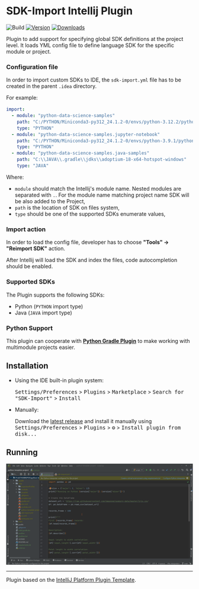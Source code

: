 # SDK-Import Intellij Plugin

![Build](https://github.com/PrzemyslawSwiderski/sdk-import-plugin/workflows/Build/badge.svg)
[![Version](https://img.shields.io/jetbrains/plugin/v/com.pswidersk.sdkimportplugin.svg)](https://plugins.jetbrains.com/plugin/com.pswidersk.sdkimportplugin)
[![Downloads](https://img.shields.io/jetbrains/plugin/d/com.pswidersk.sdkimportplugin.svg)](https://plugins.jetbrains.com/plugin/com.pswidersk.sdkimportplugin)

<!-- Plugin description -->

Plugin to add support for specifying global SDK definitions at the project level.
It loads YML config file to define language SDK for the specific module or project.

### Configuration file

In order to import custom SDKs to IDE, the `sdk-import.yml` file has to be created in the parent `.idea` directory.

For example:

```yml
import:
  - module: "python-data-science-samples"
    path: "C:/PYTHON/Miniconda3-py312_24.1.2-0/envs/python-3.12.2/python.exe"
    type: "PYTHON"
  - module: "python-data-science-samples.jupyter-notebook"
    path: "C:/PYTHON/Miniconda3-py312_24.1.2-0/envs/python-3.9.1/python.exe"
    type: "PYTHON"
  - module: "python-data-science-samples.java-samples"
    path: "C:\\JAVA\\.gradle\\jdks\\adoptium-18-x64-hotspot-windows"
    type: "JAVA"
```

Where:

* `module` should match the Intellij's module name. Nested modules are separated with `.`. For the module name matching
  project name SDK will be also added to the Project,
* `path` is the location of SDK on files system,
* `type` should be one of the supported SDKs enumerate values,

### Import action

In order to load the config file, developer has to choose **"Tools" -> "Reimport SDK"** action.

After Intellij will load the SDK and index the files, code autocompletion should be enabled.

### Supported SDKs

The Plugin supports the following SDKs:

* Python (`PYTHON` import type)
* Java (`JAVA` import type)

### Python Support

This plugin can cooperate with [**Python Gradle Plugin**](https://github.com/PrzemyslawSwiderski/python-gradle-plugin)
to
make working with multimodule projects easier.

<!-- Plugin description end -->

## Installation

- Using the IDE built-in plugin system:

  <kbd>Settings/Preferences</kbd> > <kbd>Plugins</kbd> > <kbd>Marketplace</kbd> > <kbd>Search for "SDK-Import"</kbd> >
  <kbd>Install</kbd>

- Manually:

  Download the [latest release](https://github.com/PrzemyslawSwiderski/sdk-import-plugin/releases/latest) and install it
  manually using
  <kbd>Settings/Preferences</kbd> > <kbd>Plugins</kbd> > <kbd>⚙️</kbd> > <kbd>Install plugin from disk...</kbd>

## Running

![sdkImportAction.gif](images/sdkImportAction.gif)

---
Plugin based on the [IntelliJ Platform Plugin Template][template].

[template]: https://github.com/JetBrains/intellij-platform-plugin-template

[docs:plugin-description]: https://plugins.jetbrains.com/docs/intellij/plugin-user-experience.html#plugin-description-and-presentation
